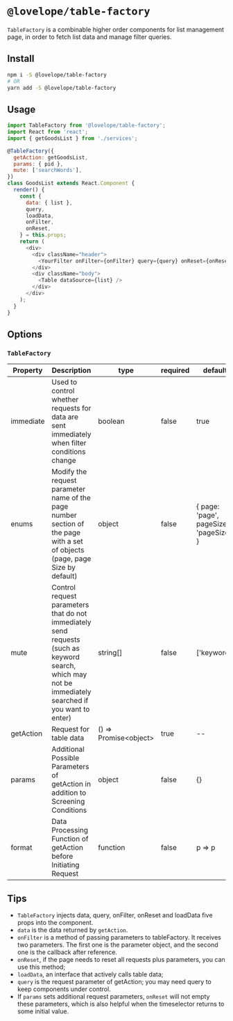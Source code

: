 # `@lovelope/table-factory`

`TableFactory` is a combinable higher order components for list management page, in order to fetch list data and manage filter queries.

## Install

```bash
npm i -S @lovelope/table-factory
# OR
yarn add -S @lovelope/table-factory
```

## Usage

```js
import TableFactory from '@lovelope/table-factory';
import React from 'react';
import { getGoodsList } from './services';

@TableFactory({
  getAction: getGoodsList,
  params: { pid },
  mute: ['searchWords'],
})
class GoodsList extends React.Component {
  render() {
    const {
      data: { list },
      query,
      loadData,
      onFilter,
      onReset,
    } = this.props;
    return (
      <div>
        <div className="header">
          <YourFilter onFilter={onFilter} query={query} onReset={onReset} />
        </div>
        <div className="body">
          <Table dataSource={list} />
        </div>
      </div>
    );
  }
}
```

## Options

### `TableFactory`

| Property  | Description                                                                                                                                           | type                    | required | default                                |
| --------- | ----------------------------------------------------------------------------------------------------------------------------------------------------- | ----------------------- | -------- | -------------------------------------- |
| immediate | Used to control whether requests for data are sent immediately when filter conditions change                                                          | boolean                 | false    | true                                   |
| enums     | Modify the request parameter name of the page number section of the page with a set of objects (page, page Size by default)                           | object                  | false    | { page: 'page', pageSize: 'pageSize' } |
| mute      | Control request parameters that do not immediately send requests (such as keyword search, which may not be immediately searched if you want to enter) | string[]                | false    | ['keyword']                            |
| getAction | Request for table data                                                                                                                                | () => Promise\<object\> | true     | --                                     |
| params    | Additional Possible Parameters of getAction in addition to Screening Conditions                                                                       | object                  | false    | {}                                     |
| format    | Data Processing Function of getAction before Initiating Request                                                                                       | function                | false    | p => p                                 |

## Tips

- `TableFactory` injects data, query, onFilter, onReset and loadData five props into the component.
- `data` is the data returned by `getAction`.
- `onFilter` is a method of passing parameters to tableFactory. It receives two parameters. The first one is the parameter object, and the second one is the callback after reference.
- `onReset`, if the page needs to reset all requests plus parameters, you can use this method;
- `loadData`, an interface that actively calls table data;
- `query` is the request parameter of getAction; you may need query to keep components under control.
- If `params` sets additional request parameters, `onReset` will not empty these parameters, which is also helpful when the timeselector returns to some initial value.
